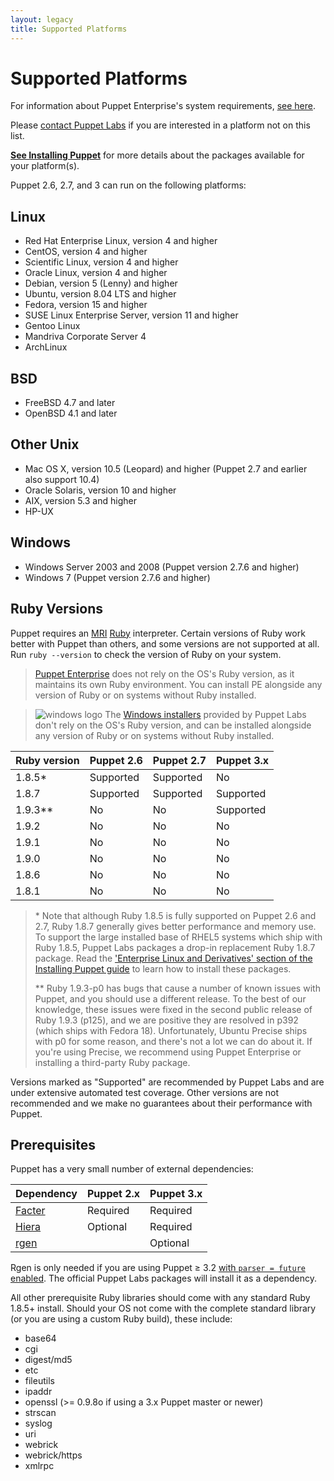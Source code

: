 ```yaml
---
layout: legacy
title: Supported Platforms
---
```


[pe2requirements]: /pe/latest/install_system_requirements.html

Supported Platforms
===================

For information about Puppet Enterprise's system requirements, [see here][pe2requirements].

Please [contact Puppet Labs](http://puppetlabs.com/contact/) if you are interested in a platform not on this list.

**[See Installing Puppet](/guides/installation.html)** for more details about the packages available for your platform(s).

Puppet 2.6, 2.7, and 3 can run on the following platforms:

Linux
-----

- Red Hat Enterprise Linux, version 4 and higher
- CentOS, version 4 and higher
- Scientific Linux, version 4 and higher
- Oracle Linux, version 4 and higher
- Debian, version 5 (Lenny) and higher
- Ubuntu, version 8.04 LTS and higher
- Fedora, version 15 and higher
- SUSE Linux Enterprise Server, version 11 and higher
- Gentoo Linux
- Mandriva Corporate Server 4 <!-- Version not checked recently -->
- ArchLinux

BSD
---

- FreeBSD 4.7 and later <!-- Version not checked recently -->
- OpenBSD 4.1 and later <!-- Version not checked recently -->

Other Unix
----------

- Mac OS X, version 10.5 (Leopard) and higher (Puppet 2.7 and earlier also support 10.4)
- Oracle Solaris, version 10 and higher
- AIX, version 5.3 and higher
- HP-UX

Windows
-------

- Windows Server 2003 and 2008 (Puppet version 2.7.6 and higher)
- Windows 7 (Puppet version 2.7.6 and higher)

Ruby Versions
-----

Puppet requires an [MRI](http://en.wikipedia.org/wiki/Ruby_MRI) [Ruby](http://www.ruby-lang.org/en/) interpreter.
Certain versions of Ruby work better with Puppet than others, and some versions are not supported at all. Run `ruby --version` to check the version of Ruby on your system.

> [Puppet Enterprise](/pe/) does not rely on the OS's Ruby version, as it maintains its own Ruby environment. You can install PE alongside any version of Ruby or on systems without Ruby installed.

> ![windows logo](/images/windows-logo-small.jpg) The [Windows installers](http://downloads.puppetlabs.com/windows) provided by Puppet Labs don't rely on the OS's Ruby version, and can be installed alongside any version of Ruby or on systems without Ruby installed.

Ruby version | Puppet 2.6 | Puppet 2.7 | Puppet 3.x
-------------|------------|------------|-----------
1.8.5\*      | Supported  | Supported  | No
1.8.7        | Supported  | Supported  | Supported
1.9.3\*\*    | No         | No         | Supported
1.9.2        | No         | No         | No
1.9.1        | No         | No         | No
1.9.0        | No         | No         | No
1.8.6        | No         | No         | No
1.8.1        | No         | No         | No

> \* Note that although Ruby 1.8.5 is fully supported on Puppet 2.6 and 2.7, Ruby 1.8.7 generally gives better performance and memory use. To support the large installed base of RHEL5 systems which ship with Ruby 1.8.5, Puppet Labs packages a drop-in replacement Ruby 1.8.7 package. Read the ['Enterprise Linux and Derivatives' section of the Installing Puppet guide](http://docs.puppetlabs.com/guides/installation.html#enterprise-linux-and-derivatives) to learn how to install these packages.
>
> \*\* Ruby 1.9.3-p0 has bugs that cause a number of known issues with Puppet, and you should use a different release. To the best of our knowledge, these issues were fixed in the second public release of Ruby 1.9.3 (p125), and we are positive they are resolved in p392 (which ships with Fedora 18). Unfortunately, Ubuntu Precise ships with p0 for some reason, and there's not a lot we can do about it. If you're using Precise, we recommend using Puppet Enterprise or installing a third-party Ruby package.

Versions marked as "Supported" are recommended by Puppet Labs and are under extensive automated test coverage. Other versions are not recommended and we make no guarantees about their performance with Puppet.

Prerequisites
-----

Puppet has a very small number of external dependencies:

Dependency | Puppet 2.x | Puppet 3.x
-----------|------------|-----------
[Facter][] | Required   | Required
[Hiera][]  | Optional   | Required
[rgen][]   |            | Optional

Rgen is only needed if you are using Puppet ≥ 3.2 [with `parser = future` enabled](/puppet/latest/reference/lang_future.html). The official Puppet Labs packages will install it as a dependency.

[Facter]: http://www.puppetlabs.com/projects/facter/index.html
[Hiera]: https://github.com/puppetlabs/hiera
[rgen]: http://ruby-gen.org/downloads

All other prerequisite Ruby libraries should come with any standard Ruby 1.8.5+ install.  Should your OS not come with the complete standard library (or you are using a custom Ruby build), these include:

* base64
* cgi
* digest/md5
* etc
* fileutils
* ipaddr
* openssl (>= 0.9.8o if using a 3.x Puppet master or newer)
* strscan
* syslog
* uri
* webrick
* webrick/https
* xmlrpc

